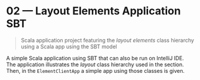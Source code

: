 # 02 &mdash; Layout Elements Application SBT   
> Scala application project featuring the *layout elements* class hierarchy using a Scala app using the SBT model

A simple Scala application using SBT that can also be run on IntelliJ IDE. The application illustrates the *layout* class hierarchy used in the section.
Then, in the `ElementClientApp` a simple app using those classes is given.